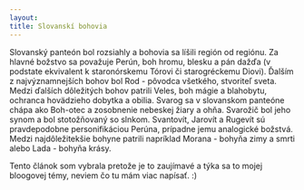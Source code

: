 ```yaml
---
layout: 
title: Slovanskí bohovia
---
```


Slovanský panteón bol rozsiahly a bohovia sa líšili región od regiónu. Za hlavné božstvo sa považuje Perún, boh hromu, blesku a pán dažďa
(v podstate ekvivalent k staronórskemu Tórovi či starogréckemu Diovi). Ďalším z najvýznamnejších bohov bol Rod - pôvodca všetkého,
stvoriteľ sveta. Medzi ďalších dôležitých bohov patrili Veles, boh mágie a blahobytu, ochranca hovädzieho dobytka a obilia. Svarog sa v
slovanskom panteóne chápa ako Boh-otec a zosobnenie nebeskej žiary a ohňa. Svarožič bol jeho synom a bol stotožňovaný so slnkom.
Svantovít, Jarovít a Rugevít sú pravdepodobne personifikáciou Perúna, prípadne jemu analogické božstvá. Medzi najdôležitekšie bohyne
patrili napríklad Morana - bohyňa zimy a smrti alebo Lada - bohyňa krásy.

<a data-pin-do="embedPin" href="https://sk.pinterest.com/pin/350084571015590241/"></a>
<script async defer src="//assets.pinterest.com/js/pinit.js"></script>

<embed> Tento článok som vybrala pretože je to zaujímavé a týka sa to mojej bloogovej témy, neviem čo tu mám viac napísať. :) </embed>
